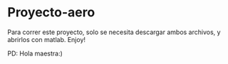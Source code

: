 # Proyecto-aero

Para correr este proyecto, solo se necesita descargar ambos archivos, y abrirlos con matlab. Enjoy!

PD: Hola maestra:)
